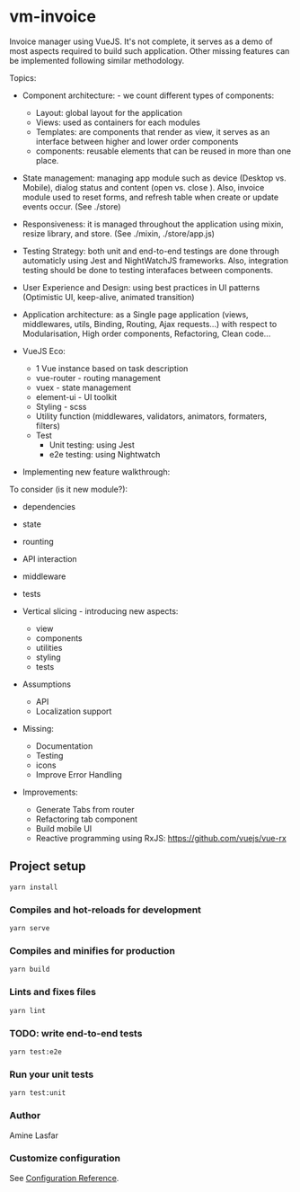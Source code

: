 # vm-invoice

Invoice manager using VueJS. It's not complete, it serves as a demo of most aspects required to build such application. Other missing features can be implemented following similar methodology.

Topics: 
- Component architecture: - we count different types of components:
    - Layout: global layout for the application
    - Views: used as containers for each modules
    - Templates: are components that render as view, it serves as an interface between higher and lower order components
    - components: reusable elements that can be reused in more than one place.

- State management: managing app module such as device  (Desktop vs. Mobile), dialog status and content (open vs. close ). Also, invoice module used to reset forms, and refresh table when create or update events occur. (See ./store)

- Responsiveness: it is managed throughout the application using mixin, resize library, and store. (See ./mixin, ./store/app.js)

- Testing Strategy: both unit and end-to-end testings are done through automaticly using Jest and NightWatchJS frameworks. Also, integration testing should be done to testing interafaces between components.

- User Experience and Design: using best practices in UI patterns (Optimistic UI, keep-alive, animated transition)

- Application architecture: as a Single page application (views, middlewares, utils, Binding, Routing, Ajax requests...) with respect to Modularisation, High order components, Refactoring, Clean code...

- VueJS Eco: 

  - 1 Vue instance based on task description
  - vue-router - routing management
  - vuex - state management
  - element-ui - UI toolkit
  - Styling - scss
  - Utility function (middlewares, validators, animators, formaters, filters)
  - Test
    - Unit testing: using Jest
    - e2e testing: using Nightwatch

- Implementing new feature walkthrough:

To consider (is it new module?):
  - dependencies
  - state
  - rounting 
  - API interaction
  - middleware
  - tests
  
  - Vertical slicing - introducing new aspects:
    - view
    - components
    - utilities
    - styling
    - tests

- Assumptions
  - API
  - Localization support

- Missing:
    - Documentation
    - Testing
    - icons
    - Improve Error Handling

- Improvements:
    - Generate Tabs from router
    - Refactoring tab component
    - Build mobile UI
    - Reactive programming using RxJS: https://github.com/vuejs/vue-rx

## Project setup
```
yarn install
```

### Compiles and hot-reloads for development
```
yarn serve
```

### Compiles and minifies for production
```
yarn build
```

### Lints and fixes files
```
yarn lint
```

### TODO: write end-to-end tests
```
yarn test:e2e
```

### Run your unit tests
```
yarn test:unit
```

### Author
Amine Lasfar

### Customize configuration
See [Configuration Reference](https://cli.vuejs.org/config/).

